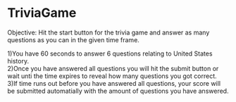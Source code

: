 # TriviaGame
Objective: Hit the start button for the trivia game and answer as many questions as you can in the given time frame.

1)You have 60 seconds to answer 6 questions relating to United States history.
<br>
2)Once you have answered all questions you will hit the submit button or wait unti the time expires to reveal how many questions you got correct.
<br>
3)If time runs out before you have answered all questions, your score will be submitted automatially with the amount of questions you have answered.
